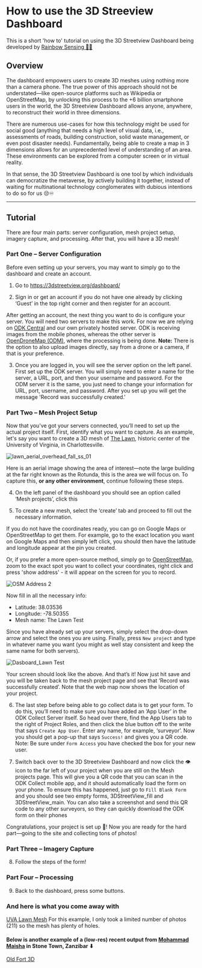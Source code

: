 # How to use the 3D Streeview Dashboard
This is a short 'how to' tutorial on using the 3D Streetview Dashboard being developed by [Rainbow Sensing 🌈📡](https://rainbowsensing.com/)

## Overview
The dashboard empowers users to create 3D meshes using nothing more than a camera phone. The true power of this approach should not be understated—like open-source platforms such as Wikipedia or OpenStreetMap, by unlocking this process to the +6 billion smartphone users in the world, the 3D Streetview Dashboard allows anyone, anywhere, to reconstruct their world in three dimensions. 

There are numerous use-cases for how this technology might be used for social good (anything that needs a high level of visual data, i.e., assessments of roads, building construction, solid waste management, or even post disaster needs). Fundamentally, being able to create a map in 3 dimensions allows for an unprecedented level of understanding of an area. These environments can be explored from a computer screen or in virtual reality. 

In that sense, the 3D Streetview Dashboard is one tool by which individuals can democratize the metaverse, by actively building it together, instead of waiting for multinational technology conglomerates with dubious intentions to do so for us 😒♾

--- 

## Tutorial
There are four main parts: server configuration, mesh project setup, imagery capture, and processing. After that, you will have a 3D mesh!

### Part One – Server Configuration 
Before even setting up your servers, you may want to simply go to the dashboard and create an account.

1. Go to https://3dstreetview.org/dashboard/ 

2. Sign in or get an account if you do not have one already by clicking ‘Guest’ in the top right corner and then register for an account.

After getting an account, the next thing you want to do is configure your server. You will need two servers to make this work. For now we are relying on [ODK Central](https://github.com/getodk/central) and our own privately hosted server. ODK is receiving images from the mobile phones, whereas the other server is [OpenDroneMap (ODM)](https://www.opendronemap.org/), where the processing is being done. **Note:** There is the option to also upload images directly, say from a drone or a camera, if that is your preference. 

3.	Once you are logged in, you will see the server option on the left panel. First set up the ODK server.  You will simply need to enter a name for the server, a URL, port, and then your username and password. For the ODM server it is the same, you just need to change your information for URL, port, username, and password. After you set up you will get the message 'Record was successfully created.'
  
### Part Two – Mesh Project Setup

Now that you’ve got your servers connected, you’ll need to set up the actual project itself. 
First, identify what you want to capture. As an example, let's say you want to create a 3D mesh of [The Lawn](https://en.wikipedia.org/wiki/The_Lawn), historic center of the University of Virginia, in Charlottesville.

![lawn_aerial_overhead_fall_ss_01](https://user-images.githubusercontent.com/36959983/143770486-180c75f9-da02-4d96-8d15-8b51e5af534f.jpg)

Here is an aerial image showing the area of interest—note the large building at the far right known as the Rotunda, this is the area we will focus on. To capture this, **or any other environment**, continue following these steps. 

4. On the left panel of the dashboard you should see an option called ‘Mesh projects’, click this

5. To create a new mesh, select the ‘create’ tab and proceed to fill out the necessary information.

If you do not have the coordinates ready, you can go on Google Maps or OpenStreetMap to get them. For example, go to the exact location you want on Google Maps and then simply left click, you should then have the latitude and longitude appear at the pin you created.

Or, if you prefer a more open-source method, simply go to [OpenStreetMap](https://osm.org/), zoom to the exact spot you want to collect your coordinates, right click and press 'show address' - it will appear on the screen for you to record.

 
![OSM Address 2](https://user-images.githubusercontent.com/36959983/143770876-d0bafd05-3f12-407a-9dab-a1817cbb5499.png)

Now fill in all the necessary info:
- Latitude: 38.03536
- Longitude: -78.50355
- Mesh name: The Lawn Test

Since you have already set up your servers, simply select the drop-down arrow and select the ones you are using. Finally, press ```New project``` and type in whatever name you want (you might as well stay consistent and keep the same name for both servers).

![Dasboard_Lawn Test](https://user-images.githubusercontent.com/36959983/143778121-1fa2c108-da05-417d-8e94-6ee0897e1bbf.png)

Your screen should look like the above. And that’s it! Now just hit save and you will be taken back to the mesh project page and see that ‘Record was successfully created’. Note that the web map now shows the location of your project. 

6.	The last step before being able to go collect data is to get your form. To do this, you’ll need to make sure you have added an ‘App User’ in the ODK Collect Server itself. So head over there, find the App Users tab to the right of Project Roles, and then click the blue button off to the write that says ```Create App User```. Enter any name, for example, ‘surveyor’. Now you should get a pop-up that says ```Success!``` and gives you a QR code. Note: Be sure under ```Form Access``` you have checked the box for your new user. 

7.	Switch back over to the 3D Streetview Dashboard and now click the 👁 icon to the far left of your project when you are still on the Mesh projects page. This will give you a QR code that you can scan in the ODK Collect mobile app, and it should automatically load the form on your phone. To ensure this has happened, just go to ```Fill Blank Form``` and you should see two empty forms, 3DStreetView_fill and 3DStreetView_main. You can also take a screenshot and send this QR code to any other surveyors, so they can quickly download the ODK form on their phones

Congratulations, your project is set up 🥳! Now you are ready for the hard part—going to the site and collecting tons of photos!

### Part Three – Imagery Capture
8.	Follow the steps of the form!

### Part Four – Processing
9.	Back to the dashboard, press some buttons. 

### And here is what you come away with
[UVA Lawn Mesh](https://user-images.githubusercontent.com/36959983/161445319-b29f5846-1469-4caf-b8c8-6e10b7165c83.mp4)
For this example, I only took a limited number of photos (211) so the mesh has plenty of holes. 

#### Below is another example of a (low-res) recent output from [Mohammad Maisha](https://github.com/maisha26) in Stone Town, Zanzibar ⬇
[Old Fort 3D](https://user-images.githubusercontent.com/36959983/143775448-4020138e-62c3-4520-bbcc-b9da5b38e3cf.mp4)
